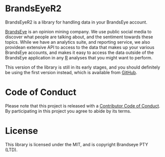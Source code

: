 
<!-- README.md is generated from README.Rmd. Please edit that file -->
BrandsEyeR2
===========

BrandsEyeR2 is a library for handling data in your BrandsEye account.

[BrandsEye](http://www.brandseye.com) is an opinion mining company. We use public social media to discover what people are talking about, and the sentiment towards these topics. While we have an analytics suite, and reporting service, we also providean extensive API to access to the data that makes up your various BrandsEye accounts, and makes it easy to access the data outside of the BrandsEye application in any [R](http://www.r-project.org/) analyses that you might want to perform.

This version of the library is still in its early stages, and you should definitely be using the first version instead, which is available from [GitHub](https://github.com/brandseye/brandseyer "The original brandseyer library").

Code of Conduct
===============

Please note that this project is released with a [Contributor Code of Conduct](CODE_OF_CONDUCT.md). By participating in this project you agree to abide by its terms.

License
=======

This library is licensed under the MIT, and is copyright Brandseye PTY (LTD).
